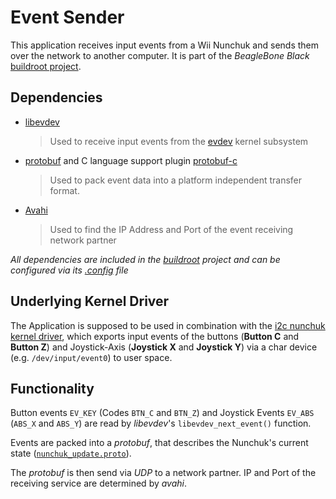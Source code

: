 # Event Sender

This application receives input events from a Wii Nunchuk and sends them over the network
to another computer.
It is part of the _BeagleBone Black_ [buildroot project].

## Dependencies

- [libevdev]
	> Used to receive input events from the [evdev] kernel subsystem
- [protobuf] and C language support plugin [protobuf-c]
	> Used to pack event data into a platform independent transfer format.
- [Avahi]
	> Used to find the IP Address and Port of the event receiving network partner

_All dependencies are included in the [buildroot] project and can be configured via its [.config] file_


## Underlying Kernel Driver
The Application is supposed to be used in combination with the [i2c nunchuk kernel driver],
which exports input events of the buttons (**Button C** and **Button Z**) and Joystick-Axis
(**Joystick X** and **Joystick Y**) via a char device (e.g. `/dev/input/event0`) to user space.

## Functionality
Button events `EV_KEY` (Codes `BTN_C` and `BTN_Z`) and Joystick Events `EV_ABS`
(`ABS_X` and `ABS_Y`) are read by _libevdev_'s `libevdev_next_event()` function.

Events are packed into a _protobuf_, that describes the Nunchuk's current state ([`nunchuk_update.proto`]).

The _protobuf_ is then send via _UDP_ to a network partner.
IP and Port of the receiving service are determined by _avahi_.

[//]: # (Reference Links)
[buildroot]: <https://buildroot.org/>
[evdev]: <https://en.wikipedia.org/wiki/Evdev>
[avahi]: <https://www.avahi.org/>
[libevdev]: <https://www.freedesktop.org/wiki/Software/libevdev/>
[protobuf]: <https://developers.google.com/protocol-buffers/>
[protobuf-c]: <https://github.com/protobuf-c/protobuf-c>

[.config]: <https://bitbucket.org/MarcoHartmann/buildroot_bbb/src/myBBB/.config>
[buildroot project]: <https://bitbucket.org/MarcoHartmann/buildroot_bbb/src>
[i2c nunchuk kernel driver]: <https://bitbucket.org/MarcoHartmann/i2c_nunchuk/src/master/>
[`nunchuk_update.proto`]: <https://bitbucket.org/MarcoHartmann/event_sender/src/master/nunchuk_update.proto>
